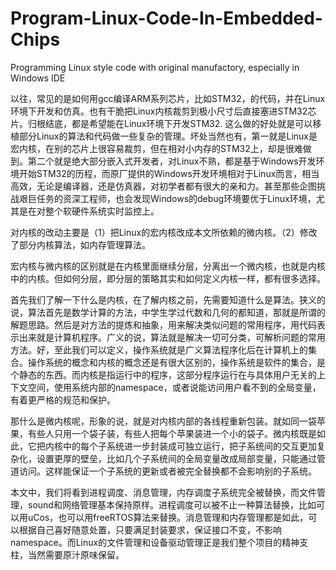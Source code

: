 # Program-Linux-Code-In-Embedded-Chips
Programming Linux style code with original manufactory, especially in Windows IDE


以往，常见的是如何用gcc编译ARM系列芯片，比如STM32，的代码，并在Linux环境下开发和仿真。也有干脆把Linux内核裁剪到极小尺寸后直接塞进STM32芯片。归根结底，都是希望能在Linux环境下开发STM32. 这么做的好处就是可以移植部分Linux的算法和代码做一些复杂的管理。坏处当然也有，第一就是Linux是宏内核，在别的芯片上很容易裁剪，但在相对小内存的STM32上，却是很难做到。第二个就是绝大部分嵌入式开发者，对Linux不熟，都是基于Windows开发环境开始STM32的历程，而原厂提供的Windows开发环境相对于Linux而言，相当高效，无论是编译器，还是仿真器，对初学者都有很大的亲和力。甚至那些企图挑战艰巨任务的资深工程师，也会发现Windows的debug环境要优于Linux环境，尤其是在对整个软硬件系统实时监控上。



对内核的改动主要是（1）把Linux的宏内核改成本文所依赖的微内核。（2）修改了部分内核算法，如内存管理算法。

宏内核与微内核的区别就是在内核里面继续分层，分离出一个微内核，也就是内核中的内核。但如何分层，即分层的策略其实和如何定义内核一样，都有很多选择。

首先我们了解一下什么是内核，在了解内核之前，先需要知道什么是算法。狭义的说，算法首先是数学计算的方法，中学生学过代数和几何的都知道，那就是所谓的解题思路。然后是对方法的提炼和抽象，用来解决类似问题的常用程序，用代码表示出来就是计算机程序。广义的说，算法就是解决一切可分类，可解析问题的常用方法。好，至此我们可以定义，操作系统就是广义算法程序化后在计算机上的集合。操作系统的概念和内核的概念还是有很大区别的，操作系统是软件的集合，是个静态的东西。而内核是指运行中的程序，这部分程序运行在与具体用户无关的上下文空间，使用系统内部的namespace，或者说能访问用户看不到的全局变量，有着更严格的规范和保护。

那什么是微内核呢，形象的说，就是对内核内部的各线程重新包装。就如同一袋苹果，有些人只用一个袋子装，有些人把每个苹果装进一个小的袋子。微内核既是如此，它把内核中的每个子系统进一步封装成可独立运行，把子系统间的交互更加复杂化，设置更厚的壁垒，比如几个子系统间的全局变量改成局部变量，只能通过管道访问。这样能保证一个子系统的更新或者被完全替换都不会影响别的子系统。

本文中，我们将看到进程调度、消息管理，内存调度子系统完全被替换，而文件管理，sound和网络管理基本保持原样。进程调度可以被不止一种算法替换，比如可以用uCos，也可以用freeRTOS算法来替换。消息管理和内存管理都是如此，可以根据自己喜好随意处置，只要满足封装要求，保证接口不变，不影响namespace。而Linux的文件管理和设备驱动管理正是我们整个项目的精神支柱，当然需要原汁原味保留。